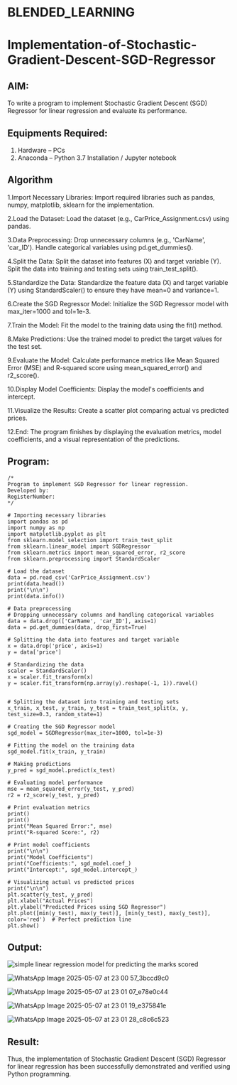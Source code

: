 # BLENDED_LEARNING
# Implementation-of-Stochastic-Gradient-Descent-SGD-Regressor

## AIM:
To write a program to implement Stochastic Gradient Descent (SGD) Regressor for linear regression and evaluate its performance.

## Equipments Required:
1. Hardware – PCs
2. Anaconda – Python 3.7 Installation / Jupyter notebook

## Algorithm
1.Import Necessary Libraries: Import required libraries such as pandas, numpy, matplotlib, sklearn for the implementation.

2.Load the Dataset: Load the dataset (e.g., CarPrice_Assignment.csv) using pandas.

3.Data Preprocessing: Drop unnecessary columns (e.g., 'CarName', 'car_ID'). Handle categorical variables using pd.get_dummies().

4.Split the Data: Split the dataset into features (X) and target variable (Y). Split the data into training and testing sets using train_test_split().

5.Standardize the Data: Standardize the feature data (X) and target variable (Y) using StandardScaler() to ensure they have mean=0 and variance=1.

6.Create the SGD Regressor Model: Initialize the SGD Regressor model with max_iter=1000 and tol=1e-3.

7.Train the Model: Fit the model to the training data using the fit() method.

8.Make Predictions: Use the trained model to predict the target values for the test set.

9.Evaluate the Model: Calculate performance metrics like Mean Squared Error (MSE) and R-squared score using mean_squared_error() and r2_score().

10.Display Model Coefficients: Display the model's coefficients and intercept.

11.Visualize the Results: Create a scatter plot comparing actual vs predicted prices.

12.End: The program finishes by displaying the evaluation metrics, model coefficients, and a visual representation of the predictions. 

## Program:
```
/*
Program to implement SGD Regressor for linear regression.
Developed by: 
RegisterNumber:  
*/
```
```
# Importing necessary libraries
import pandas as pd
import numpy as np
import matplotlib.pyplot as plt
from sklearn.model_selection import train_test_split
from sklearn.linear_model import SGDRegressor
from sklearn.metrics import mean_squared_error, r2_score
from sklearn.preprocessing import StandardScaler

# Load the dataset
data = pd.read_csv('CarPrice_Assignment.csv')
print(data.head())
print("\n\n")
print(data.info())

# Data preprocessing
# Dropping unnecessary columns and handling categorical variables
data = data.drop(['CarName', 'car_ID'], axis=1)
data = pd.get_dummies(data, drop_first=True)

# Splitting the data into features and target variable
x = data.drop('price', axis=1)
y = data['price']

# Standardizing the data
scaler = StandardScaler()
x = scaler.fit_transform(x)
y = scaler.fit_transform(np.array(y).reshape(-1, 1)).ravel()


# Splitting the dataset into training and testing sets
x_train, x_test, y_train, y_test = train_test_split(x, y, test_size=0.3, random_state=1)

# Creating the SGD Regressor model
sgd_model = SGDRegressor(max_iter=1000, tol=1e-3)

# Fitting the model on the training data
sgd_model.fit(x_train, y_train)

# Making predictions
y_pred = sgd_model.predict(x_test)

# Evaluating model performance
mse = mean_squared_error(y_test, y_pred)
r2 = r2_score(y_test, y_pred)

# Print evaluation metrics
print()
print()
print("Mean Squared Error:", mse)
print("R-squared Score:", r2)

# Print model coefficients
print("\n\n")
print("Model Coefficients")
print("Coefficients:", sgd_model.coef_)
print("Intercept:", sgd_model.intercept_)

# Visualizing actual vs predicted prices
print("\n\n")
plt.scatter(y_test, y_pred)
plt.xlabel("Actual Prices")
plt.ylabel("Predicted Prices using SGD Regressor")
plt.plot([min(y_test), max(y_test)], [min(y_test), max(y_test)], color='red')  # Perfect prediction line
plt.show()
```

## Output:
![simple linear regression model for predicting the marks scored](sam.png)

![WhatsApp Image 2025-05-07 at 23 00 57_3bccd9c0](https://github.com/user-attachments/assets/af47d717-583b-414c-9c1f-c4dd415d0423)


![WhatsApp Image 2025-05-07 at 23 01 07_e78e0c44](https://github.com/user-attachments/assets/426d88ed-bd63-41bc-b380-c69a0a751261)


![WhatsApp Image 2025-05-07 at 23 01 19_e375841e](https://github.com/user-attachments/assets/4df89a6c-933b-4f75-804f-865ee521cbbc)


![WhatsApp Image 2025-05-07 at 23 01 28_c8c6c523](https://github.com/user-attachments/assets/4e557a00-9dbe-4c3d-bfec-c6c610169cde)


## Result:
Thus, the implementation of Stochastic Gradient Descent (SGD) Regressor for linear regression has been successfully demonstrated and verified using Python programming.
